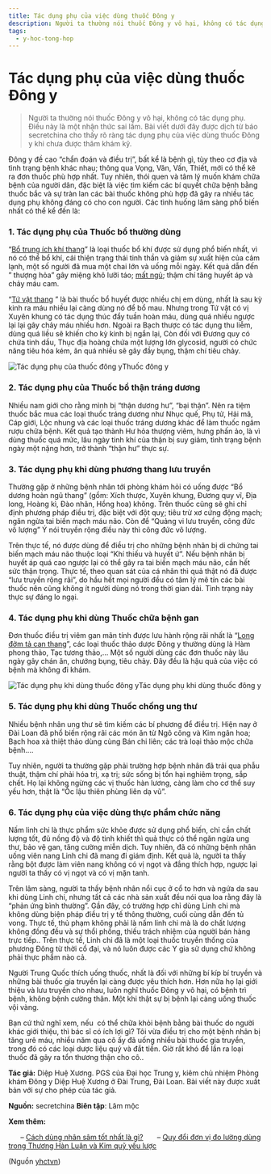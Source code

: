 ```yaml
---
title: Tác dụng phụ của việc dùng thuốc Đông y
description: Người ta thường nói thuốc Đông y vô hại, không có tác dụng phụ. Điều này là một nhận thức sai lầm. Bài viết dưới đây được dịch từ báo secretchina cho thấy rõ ràng tác dụng phụ của việc dùng thuốc Đông y khi chưa được thăm khám kỹ.
tags:
  - y-hoc-tong-hop
---
```


# Tác dụng phụ của việc dùng thuốc Đông y 

> Người ta thường nói thuốc Đông y vô hại, không có tác dụng phụ. Điều này là một nhận thức sai lầm. Bài viết dưới đây được dịch từ báo secretchina cho thấy rõ ràng tác dụng phụ của việc dùng thuốc Đông y khi chưa được thăm khám kỹ.

Đông y đề cao “chẩn đoán và điều trị”, bất kể là bệnh gì, tùy theo cơ địa và tình trạng bệnh khác nhau; thông qua Vọng, Văn, Vấn, Thiết, mới có thể kê ra đơn thuốc phù hợp nhất. Tuy nhiên, thói quen và tâm lý muốn khám chữa bệnh của người dân, đặc biệt là việc tìm kiếm các bí quyết chữa bệnh bằng thuốc bắc và sự tràn lan các bài thuốc không phù hợp đã gây ra nhiều tác dụng phụ không đáng có cho con người. Các tình huống lâm sàng phổ biến nhất có thể kể đến là:

### 1. Tác dụng phụ của Thuốc bổ thường dùng

“[Bổ trung ích khí thang](/yhctvn/bai-thuoc-bo-trung-ich-khi-thang/)” là loại thuốc bổ khí được sử dụng phổ biến nhất, vì nó có thể bổ khí, cải thiện trạng thái tinh thần và giảm sự xuất hiện của cảm lạnh, một số người đã mua một chai lớn và uống mỗi ngày. Kết quả dẫn đến ” thượng hỏa” gây miệng khô lưỡi táo; [mất ngủ](/yhctvn/chung-mat-ngu-theo-dong-y/); thậm chí tăng huyết áp và chảy máu cam.

“[Tứ vật thang](/yhctvn/bai-thuoc-tu-vat-thang/) ” là bài thuốc bổ huyết được nhiều chị em dùng, nhất là sau kỳ kinh ra máu nhiều lại càng dùng nó để bổ mau. Nhưng trong Tứ vật có vị Xuyên khung có tác dụng thúc đẩy tuần hoàn máu, dùng quá nhiều ngược lại lại gây chảy máu nhiều hơn. Ngoài ra Bạch thược có tác dụng thu liễm, dùng quá liều sẽ khiến cho kỳ kinh bị ngắn lại, Còn đối với Đương quy có chứa tinh dầu, Thục địa hoàng chứa một lượng lớn glycosid, người có chức năng tiêu hóa kém, ăn quá nhiều sẽ gây đầy bụng, thậm chí tiêu chảy.

![Tác dụng phụ của thuốc đông y](/imgs/yhctvn/Tac-dung-phu-cua-thuoc-dong-y.jpg)Thuốc đông y

### 2. Tác dụng phụ của Thuốc bổ thận tráng dương

Nhiều nam giới cho rằng mình bị “thận dương hư”, “bại thận”. Nên ra tiệm thuốc bắc mua các loại thuốc tráng dương như Nhục quế, Phụ tử, Hải mã, Cáp giới, Lộc nhung và các loại thuốc tráng dương khác để làm thuốc ngâm rượu chữa bệnh. Kết quả tạo thành Hư hỏa thượng viêm, hưng phấn ảo, là vì dùng thuốc quá mức, lâu ngày tinh khí của thận bị suy giảm, tình trạng bệnh ngày một nặng hơn, trở thành “thận hư” thực sự.

### 3. Tác dụng phụ khi dùng phương thang lưu truyền

Thường gặp ở những bệnh nhân tới phòng khám hỏi có uống được “Bổ dương hoàn ngũ thang” (gồm: Xích thược, Xuyên khung, Đương quy vĩ, Địa long, Hoàng kì, Đào nhân, Hồng hoa) không. Trên thuốc cũng sẽ ghi chỉ định phương pháp điều trị, đặc biệt với đột quỵ; tiêu trừ xơ cứng động mạch; ngăn ngừa tai biến mạch máu não. Còn đề “Quảng vi lưu truyền, công đức vô lượng” Ý nói truyền rộng điều này thì công đức vô lượng.

Trên thực tế, nó được dùng để điều trị cho những bệnh nhân bị di chứng tai biến mạch máu não thuộc loại “Khí thiếu và huyết ứ”. Nếu bệnh nhân bị huyết áp quá cao ngược lại có thể gây ra tai biến mạch máu não, cần hết sức thận trọng. Thực tế, theo quan sát của cá nhân thì quả thật nó đã được “lưu truyền rộng rãi”, do hầu hết mọi người đều có tâm lý mê tín các bài thuốc nên cũng không ít người dùng nó trong thời gian dài. Tình trạng này thực sự đáng lo ngại.

### 4. Tác dụng phụ khi dùng Thuốc chữa bệnh gan

Đơn thuốc điều trị viêm gan mãn tính được lưu hành rộng rãi nhất là “[Long đởm tả can thang](/yhctvn/bai-thuoc-long-dom-ta-can-thang/)”, các loại thuốc thảo dược Đông y thường dùng là Hàm phong thảo, Tạc tương thảo,… Một số người dùng các đơn thuốc này lâu ngày gây chán ăn, chướng bụng, tiêu chảy. Đây đều là hậu quả của việc có bệnh mà không đi khám.

![Tác dụng phụ khi dùng thuốc đông y](/imgs/yhctvn/Tac-dung-phu-khi-dung-thuoc-dong-y.jpg)Tác dụng phụ khi dùng thuốc đông y

### 5. Tác dụng phụ khi dùng Thuốc chống ung thư

Nhiều bệnh nhân ung thư sẽ tìm kiếm các bí phương để điều trị. Hiện nay ở Đài Loan đã phổ biến rộng rãi các món ăn từ Ngô công và Kim ngân hoa; Bạch hoa xà thiệt thảo dùng cùng Bán chi liên; các trà loại thảo mộc chữa bệnh….

Tuy nhiên, người ta thường gặp phải trường hợp bệnh nhân đã trải qua phẫu thuật, thậm chí phải hóa trị, xạ trị; sức sống bị tổn hại nghiêm trọng, sắp chết. Họ lại không ngừng các vị thuốc hàn lương, càng làm cho cơ thể suy yếu hơn, thật là “Ốc lậu thiên phùng liên dạ vũ”.

### 6. Tác dụng phụ của việc dùng thực phẩm chức năng

Nấm linh chi là thực phẩm sức khỏe được sử dụng phổ biến, chỉ cần chất lượng tốt, đủ nồng độ và độ tinh khiết thì quả thực có thể ngăn ngừa ung thư, bảo vệ gan, tăng cường miễn dịch. Tuy nhiên, đã có những bệnh nhân uống viên nang Linh chi đã mang đi giám định. Kết quả là, người ta thấy rằng bột được làm viên nang không có vị ngọt và đắng thích hợp, ngược lại người ta thấy có vị ngọt và có vị mặn tanh.

Trên lâm sàng, người ta thấy bệnh nhân nổi cục ở cổ to hơn và ngứa da sau khi dùng Linh chi, nhưng tất cả các nhà sản xuất đều nói qua loa rằng đây là “phản ứng bình thường”. Gần đây, có trường hợp chỉ dùng Linh chi mà không dùng biện pháp điều trị y tế thông thường, cuối cùng dẫn đến tủ vong. Thực tế, thủ phạm không phải là nấm linh chi mà là do chất lượng không đồng đều và sự thổi phồng, thiếu trách nhiệm của người bán hàng trực tiếp.. Trên thực tế, Linh chi đã là một loại thuốc truyền thống của phương Đông từ thời cổ đại, và nó luôn được các Y gia sử dụng chứ không phải thực phẩm nào cả.

Người Trung Quốc thích uống thuốc, nhất là đối với những bí kíp bí truyền và những bài thuốc gia truyền lại càng được yêu thích hơn. Hơn nữa họ lại giới thiệu và lưu truyền cho nhau, luôn nghĩ thuốc Đông y vô hại, có bệnh trì bệnh, không bệnh cường thân. Một khi thật sự bị bệnh lại càng uống thuốc vội vàng.

Bạn cứ thử nghĩ xem, nếu  có thể chữa khỏi bệnh bằng bài thuốc do người khác giới thiệu, thì bác sĩ có ích lợi gì? Tôi vừa điều trị cho một bệnh nhân bị tăng urê máu, nhiều năm qua cô ấy đã uống nhiều bài thuốc gia truyền, trong đó có các loại dược liệu quý và đắt tiền. Giờ rất khó để lần ra loại thuốc đã gây ra tổn thương thận cho cô..

**Tác giả:** Diệp Huệ Xương. PGS của Đại học Trung y, kiêm chủ nhiệm Phòng khám Đông y Diệp Huệ Xương ở Đài Trung, Đài Loan. Bài viết này được xuất bản với sự cho phép của tác giả.

**Nguồn:** secretchina
**Biên tập**: Lâm mộc

**Xem thêm:**

      – [Cách dùng nhân sâm tốt nhất là gì?](/yhctvn/cach-dung-nhan-sam-tot-nhat-la-gi/)
      – [Quy đổi đơn vị đo lường dùng trong Thương Hàn Luận và Kim quỹ yếu lược](/yhctvn/quy-doi-don-vi-do-luong-dung-trong-thuong-han-luan-va-kim-quy-yeu-luoc/)

(Nguồn <a href="https://yhctvn.com/tac-dung-phu-cua-viec-dung-thuoc-dong-y/" target="_blank">yhctvn</a>)
